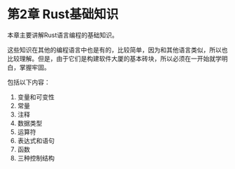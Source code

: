 # 第2章 Rust基础知识

本章主要讲解Rust语言编程的基础知识。

这些知识在其他的编程语言中也是有的，比较简单，因为和其他语言类似，所以也比较理解。但是，由于它们是构建软件大厦的基本砖块，所以必须在一开始就学明白，掌握牢固。

包括以下内容：
1. 变量和可变性
2. 常量
3. 注释
4. 数据类型
5. 运算符
6. 表达式和语句
7. 函数
8. 三种控制结构